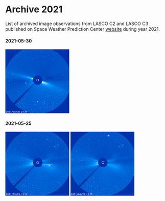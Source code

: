 # Archive 2021

List of archived image observations from LASCO C2 and LASCO C3 published on Space Weather Prediction Center [website](https://www.swpc.noaa.gov/products/lasco-coronagraph) during year 2021.


#### 2021-05-30

<a href="img/20210530-01.png"><img src="img/20210530-01.png" width="200"></a>

#### 2021-05-25

<a href="img/20210525-01.png"><img src="img/20210525-01.png" width="200"></a> <a href="img/20210525-02.png"><img src="img/20210525-02.png" width="200"></a>
